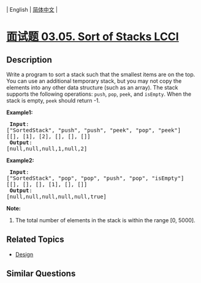 
| English | [简体中文](README.md) |

# [面试题 03.05. Sort of Stacks LCCI](https://leetcode-cn.com/problems/sort-of-stacks-lcci/)

## Description

<p>Write a program to sort a stack such that the smallest items are on the top. You can use an additional temporary stack, but you may not copy the elements into any other data structure (such as an array). The stack supports the following operations: <code>push</code>, <code>pop</code>, <code>peek</code>, and <code>isEmpty</code>. When the stack is empty, <code>peek</code> should return -1.</p>

<p><strong>Example1:</strong></p>

<pre>
<strong> Input</strong>: 
[&quot;SortedStack&quot;, &quot;push&quot;, &quot;push&quot;, &quot;peek&quot;, &quot;pop&quot;, &quot;peek&quot;]
[[], [1], [2], [], [], []]
<strong> Output</strong>: 
[null,null,null,1,null,2]
</pre>

<p><strong>Example2:</strong></p>

<pre>
<strong> Input</strong>:  
[&quot;SortedStack&quot;, &quot;pop&quot;, &quot;pop&quot;, &quot;push&quot;, &quot;pop&quot;, &quot;isEmpty&quot;]
[[], [], [], [1], [], []]
<strong> Output</strong>: 
[null,null,null,null,null,true]
</pre>

<p><strong>Note:</strong></p>

<ol>
	<li>The total number of elements in the stack is within the range [0, 5000].</li>
</ol>


## Related Topics

- [Design](https://leetcode-cn.com/tag/design)

## Similar Questions


